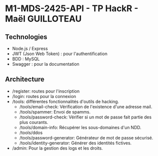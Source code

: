 # M1-MDS-2425-API - TP HackR - Maël GUILLOTEAU

## Technologies

- Node.js / Express
- JWT (Json Web Token) : pour l'authentification
- BDD : MySQL
- Swagger : pour la documentation

## Architecture

- /register: routes pour l'inscription
- /login: routes pour la connexion
- /tools: différentes fonctionnalités d'outils de hacking.
  - /tools/email-check: Vérification de l'existence d'une adresse mail.
  - /tools/spammer: Envoi de spamms.
  - /tools/password-check: Vérifier si un mot de passe fait partie des plus courants.
  - /tools/domain-info: Récupérer les sous-domaines d'un NDD.
  - /tools/ddos
  - /tools/password-generator: Générateur de mot de passe sécurisé.
  - /tools/identity-generator: Générer des identités fictives.
- /admin: Pour la gestion des logs et les droits.
